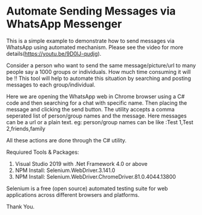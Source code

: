 # Automate Sending Messages via WhatsApp Messenger
This is a simple example to demonstrate how to send messages via WhatsApp using automated mechanism.
Please see the video for more details(https://youtu.be/9D0lJ-qudjg). 

Consider a person who want to send the same message/picture/url to many people say a 1000 groups or individuals. How much time consuming it will be !! This tool will help to automate this situation by searching and posting messages to each group/individual. 

Here we are opening the WhatsApp web in Chrome browser using a C# code and then searching for a chat with specific name. Then placing the message and clicking the send button. The utility accepts a comma seperated list of person/group names and the message. Here messages can be a url or a plain text.
eg: person/group names can be like :Test 1,Test 2,friends,family


All these actions are done through the C# utility.

Requiured Tools & Packages:
1. Visual Studio 2019 with .Net Framework 4.0 or above
2. NPM Install: Selenium.WebDriver.3.141.0
3. NPM Install: Selenium.WebDriver.ChromeDriver.81.0.4044.13800

Selenium is a free (open source) automated testing suite for web applications across different browsers and platforms.

Thank You.
